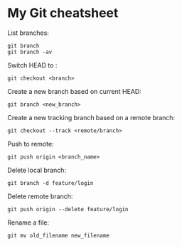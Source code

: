 # My Git cheatsheet

List branches:

``` shell
git branch
git branch -av
```

Switch HEAD to <branch>:

``` shell
git checkout <branch>
```

Create a new branch based on current HEAD:

``` shell
git branch <new_branch> 
```

Create a new tracking branch based on a remote branch:

``` shell
git checkout --track <remote/branch>
```

Push to remote:

``` shell
git push origin <branch_name>
```

Delete local branch:

``` shell
git branch -d feature/login
```

Delete remote branch:

``` shell
git push origin --delete feature/login
```

Rename a file:

``` shell
git mv old_filename new_filename
```

